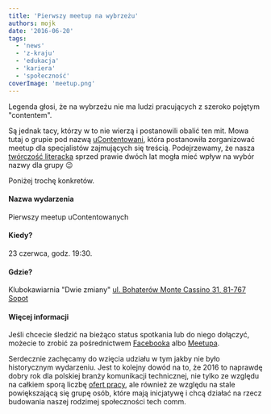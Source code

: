 ```yaml
---
title: 'Pierwszy meetup na wybrzeżu'
authors: mojk
date: '2016-06-20'
tags:
  - 'news'
  - 'z-kraju'
  - 'edukacja'
  - 'kariera'
  - 'społeczność'
coverImage: 'meetup.png'
---
```


Legenda głosi, że na wybrzeżu nie ma ludzi pracujących z szeroko pojętym
"contentem".

<!--truncate-->

Są jednak tacy, którzy w to nie wierzą i postanowili obalić ten mit. Mowa tutaj
o grupie pod nazwą [uContentowani](https://www.facebook.com/ucontentowani/),
która postanowiła zorganizować meetup dla specjalistów zajmujących się treścią.
Podejrzewamy, że nasza
[twórczość literacka](http://techwriter.pl/langlydz-part-najn/) sprzed prawie
dwóch lat mogła mieć wpływ na wybór nazwy dla grupy 😉

Poniżej trochę konkretów.

#### Nazwa wydarzenia

Pierwszy meetup uContentowanych

#### Kiedy?

23 czerwca, godz. 19:30.

#### Gdzie?

Klubokawiarnia "Dwie zmiany"
[ul. Bohaterów Monte Cassino 31, 81-767 Sopot](https://www.google.pl/maps/place/Bohater%C3%B3w+Monte+Cassino+31,+Sopot/@54.443453,18.5631999,17z/data=!3m1!4b1!4m2!3m1!1s0x46fd0a90497f6bd1:0x21b3a63278c13016!6m1!1e1?hl=pl&shorturl=1)

#### Więcej informacji

Jeśli chcecie śledzić na bieżąco status spotkania lub do niego dołączyć, możecie
to zrobić za pośrednictwem
[Facebooka](https://www.facebook.com/events/138485083222881/) albo
[Meetupa](http://www.meetup.com/ucontentowani/).

Serdecznie zachęcamy do wzięcia udziału w tym jakby nie było historycznym
wydarzeniu. Jest to kolejny dowód na to, że 2016 to naprawdę dobry rok dla
polskiej branży komunikacji technicznej, nie tylko ze względu na całkiem sporą
liczbę [ofert pracy](http://techwriter.pl/category/news/oferty-pracy/), ale
również ze względu na stale powiększającą się grupę osób, które mają inicjatywę
i chcą działać na rzecz budowania naszej rodzimej społeczności tech comm.
